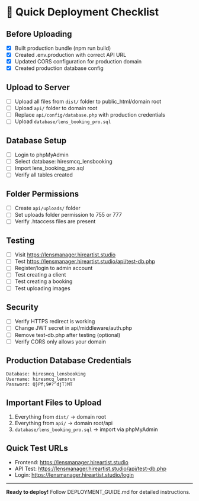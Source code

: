 # 🚀 Quick Deployment Checklist

## Before Uploading
- [x] Built production bundle (npm run build)
- [x] Created .env.production with correct API URL
- [x] Updated CORS configuration for production domain
- [x] Created production database config

## Upload to Server
- [ ] Upload all files from `dist/` folder to public_html/domain root
- [ ] Upload `api/` folder to domain root
- [ ] Replace `api/config/database.php` with production credentials
- [ ] Upload `database/lens_booking_pro.sql`

## Database Setup
- [ ] Login to phpMyAdmin
- [ ] Select database: hiresmcq_lensbooking
- [ ] Import lens_booking_pro.sql
- [ ] Verify all tables created

## Folder Permissions
- [ ] Create `api/uploads/` folder
- [ ] Set uploads folder permission to 755 or 777
- [ ] Verify .htaccess files are present

## Testing
- [ ] Visit https://lensmanager.hireartist.studio
- [ ] Test https://lensmanager.hireartist.studio/api/test-db.php
- [ ] Register/login to admin account
- [ ] Test creating a client
- [ ] Test creating a booking
- [ ] Test uploading images

## Security
- [ ] Verify HTTPS redirect is working
- [ ] Change JWT secret in api/middleware/auth.php
- [ ] Remove test-db.php after testing (optional)
- [ ] Verify CORS only allows your domain

## Production Database Credentials
```
Database: hiresmcq_lensbooking
Username: hiresmcq_lensrun
Password: Q}Pf;9#?^djT)MT
```

## Important Files to Upload
1. Everything from `dist/` → domain root
2. Everything from `api/` → domain root/api
3. `database/lens_booking_pro.sql` → import via phpMyAdmin

## Quick Test URLs
- Frontend: https://lensmanager.hireartist.studio
- API Test: https://lensmanager.hireartist.studio/api/test-db.php
- Login: https://lensmanager.hireartist.studio/login

---
**Ready to deploy!** Follow DEPLOYMENT_GUIDE.md for detailed instructions.

